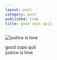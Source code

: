 ```yaml
---
layout: post
category: post
published: true
title: good cops quit
---
```

![justice is love]({{site.baseurl}}/media/good-cops-quit.jpeg)

good cops quit   
justice is love
